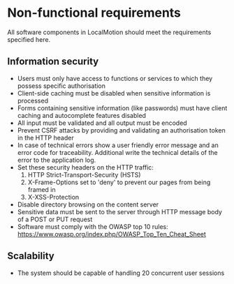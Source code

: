 # Non-functional requirements

All software components in LocalMotion should meet the requirements specified here.

## Information security
- Users must only have access to functions or services to which they possess specific authorisation
- Client-side caching must be disabled when sensitive information is processed
- Forms containing sensitive information (like passwords) must have client caching and autocomplete features disabled
- All input must be validated and all output must be encoded
- Prevent CSRF attacks by providing and validating an authorisation token in the HTTP header
- In case of technical errors show a user friendly error message and an error code for traceability. Additional write the technical details of the error to the application log.
- Set these security headers on the HTTP traffic:
  1. HTTP Strict-Transport-Security (HSTS)
  2. X-Frame-Options set to 'deny' to prevent our pages from being framed in
  3. X-XSS-Protection
- Disable directory browsing on the content server
- Sensitive data must be sent to the server through HTTP message body of a POST or PUT request
- Software must comply with the OWASP top 10 rules: https://www.owasp.org/index.php/OWASP_Top_Ten_Cheat_Sheet

## Scalability
- The system should be capable of handling 20 concurrent user sessions
